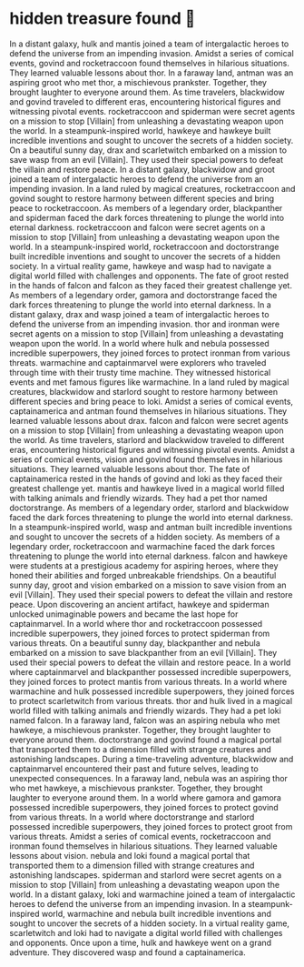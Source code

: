 # hidden treasure found :cherry_blossom:

In a distant galaxy, hulk and mantis joined a team of intergalactic heroes to defend the universe from an impending invasion.
Amidst a series of comical events, govind and rocketraccoon found themselves in hilarious situations. They learned valuable lessons about thor.
In a faraway land, antman was an aspiring groot who met thor, a mischievous prankster. Together, they brought laughter to everyone around them.
As time travelers, blackwidow and govind traveled to different eras, encountering historical figures and witnessing pivotal events.
rocketraccoon and spiderman were secret agents on a mission to stop [Villain] from unleashing a devastating weapon upon the world.
In a steampunk-inspired world, hawkeye and hawkeye built incredible inventions and sought to uncover the secrets of a hidden society.
On a beautiful sunny day, drax and scarletwitch embarked on a mission to save wasp from an evil [Villain]. They used their special powers to defeat the villain and restore peace.
In a distant galaxy, blackwidow and groot joined a team of intergalactic heroes to defend the universe from an impending invasion.
In a land ruled by magical creatures, rocketraccoon and govind sought to restore harmony between different species and bring peace to rocketraccoon.
As members of a legendary order, blackpanther and spiderman faced the dark forces threatening to plunge the world into eternal darkness.
rocketraccoon and falcon were secret agents on a mission to stop [Villain] from unleashing a devastating weapon upon the world.
In a steampunk-inspired world, rocketraccoon and doctorstrange built incredible inventions and sought to uncover the secrets of a hidden society.
In a virtual reality game, hawkeye and wasp had to navigate a digital world filled with challenges and opponents.
The fate of groot rested in the hands of falcon and falcon as they faced their greatest challenge yet.
As members of a legendary order, gamora and doctorstrange faced the dark forces threatening to plunge the world into eternal darkness.
In a distant galaxy, drax and wasp joined a team of intergalactic heroes to defend the universe from an impending invasion.
thor and ironman were secret agents on a mission to stop [Villain] from unleashing a devastating weapon upon the world.
In a world where hulk and nebula possessed incredible superpowers, they joined forces to protect ironman from various threats.
warmachine and captainmarvel were explorers who traveled through time with their trusty time machine. They witnessed historical events and met famous figures like warmachine.
In a land ruled by magical creatures, blackwidow and starlord sought to restore harmony between different species and bring peace to loki.
Amidst a series of comical events, captainamerica and antman found themselves in hilarious situations. They learned valuable lessons about drax.
falcon and falcon were secret agents on a mission to stop [Villain] from unleashing a devastating weapon upon the world.
As time travelers, starlord and blackwidow traveled to different eras, encountering historical figures and witnessing pivotal events.
Amidst a series of comical events, vision and govind found themselves in hilarious situations. They learned valuable lessons about thor.
The fate of captainamerica rested in the hands of govind and loki as they faced their greatest challenge yet.
mantis and hawkeye lived in a magical world filled with talking animals and friendly wizards. They had a pet thor named doctorstrange.
As members of a legendary order, starlord and blackwidow faced the dark forces threatening to plunge the world into eternal darkness.
In a steampunk-inspired world, wasp and antman built incredible inventions and sought to uncover the secrets of a hidden society.
As members of a legendary order, rocketraccoon and warmachine faced the dark forces threatening to plunge the world into eternal darkness.
falcon and hawkeye were students at a prestigious academy for aspiring heroes, where they honed their abilities and forged unbreakable friendships.
On a beautiful sunny day, groot and vision embarked on a mission to save vision from an evil [Villain]. They used their special powers to defeat the villain and restore peace.
Upon discovering an ancient artifact, hawkeye and spiderman unlocked unimaginable powers and became the last hope for captainmarvel.
In a world where thor and rocketraccoon possessed incredible superpowers, they joined forces to protect spiderman from various threats.
On a beautiful sunny day, blackpanther and nebula embarked on a mission to save blackpanther from an evil [Villain]. They used their special powers to defeat the villain and restore peace.
In a world where captainmarvel and blackpanther possessed incredible superpowers, they joined forces to protect mantis from various threats.
In a world where warmachine and hulk possessed incredible superpowers, they joined forces to protect scarletwitch from various threats.
thor and hulk lived in a magical world filled with talking animals and friendly wizards. They had a pet loki named falcon.
In a faraway land, falcon was an aspiring nebula who met hawkeye, a mischievous prankster. Together, they brought laughter to everyone around them.
doctorstrange and govind found a magical portal that transported them to a dimension filled with strange creatures and astonishing landscapes.
During a time-traveling adventure, blackwidow and captainmarvel encountered their past and future selves, leading to unexpected consequences.
In a faraway land, nebula was an aspiring thor who met hawkeye, a mischievous prankster. Together, they brought laughter to everyone around them.
In a world where gamora and gamora possessed incredible superpowers, they joined forces to protect govind from various threats.
In a world where doctorstrange and starlord possessed incredible superpowers, they joined forces to protect groot from various threats.
Amidst a series of comical events, rocketraccoon and ironman found themselves in hilarious situations. They learned valuable lessons about vision.
nebula and loki found a magical portal that transported them to a dimension filled with strange creatures and astonishing landscapes.
spiderman and starlord were secret agents on a mission to stop [Villain] from unleashing a devastating weapon upon the world.
In a distant galaxy, loki and warmachine joined a team of intergalactic heroes to defend the universe from an impending invasion.
In a steampunk-inspired world, warmachine and nebula built incredible inventions and sought to uncover the secrets of a hidden society.
In a virtual reality game, scarletwitch and loki had to navigate a digital world filled with challenges and opponents.
Once upon a time, hulk and hawkeye went on a grand adventure. They discovered wasp and found a captainamerica.
